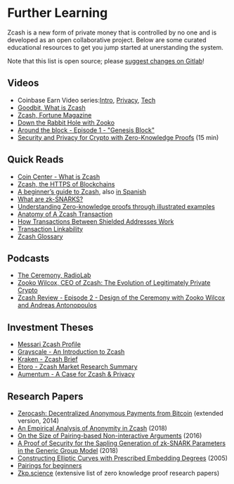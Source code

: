 # Further Learning 

Zcash is a new form of private money that is controlled by no one and is developed as an open collaborative project. Below are some curated educational resources to get you jump started at unerstanding the system.

Note that this list is open source; please [suggest changes on Gitlab](https://gitlab.com/zcash-docs/zcash-docs)!

<!--Sources used for reference: -->

<!--ECC Educational resources: https://docs.google.com/document/d/1zZIbQe9dSNsTRTfpNGAsbPErwHd4ukhfJNKWo70cpHo/edit?usp=sharing -->

<!--Internal ECC reading list: https://zcashco.atlassian.net/wiki/spaces/EN/pages/43647135/Shielded+Zcash+Reading+List  -->

<!-- https://zkp.science/-->

## Videos 
* Coinbase Earn Video series:[Intro](https://www.youtube.com/watch?v=VHkZnuM-VLE), [Privacy](https://www.youtube.com/watch?v=SAbbEJzsJB0), [Tech](https://www.youtube.com/watch?v=4k5nI-ajDxk)
* [Goodbit, What is Zcash](https://www.youtube.com/watch?v=341r3Rdubq0)
* [Zcash, Fortune Magazine](https://www.youtube.com/watch?v=Qs4ZqVYY-DA&t=215s)
* [Down the Rabbit Hole with Zooko](https://www.youtube.com/watch?v=aR-r6q0d6BE)
* [Around the block - Episode 1 - "Genesis Block"](https://www.youtube.com/watch?v=FgZ7PMtzhAE)
* [Security and Privacy for Crypto with Zero-Knowledge Proofs](https://a16z.com/2019/08/29/security-and-privacy-for-crypto-with-zero-knowledge-proofs/) (15 min)

## Quick Reads
* [Coin Center - What is Zcash](https://coincenter.org/entry/what-is-zcash)
* [Zcash, the HTTPS of Blockchains](https://nakamoto.com/zcash-the-https-of-blockchains/)
* [A beginner’s guide to Zcash](https://medium.com/@linda.xie/a-beginners-guide-to-zcash-3b37190affc), also [in Spanish](https://academy.bit2me.com/que-es-zcash-zec-criptomoneda/)
* [What are zk-SNARKS?](https://z.cash/technology/zksnarks/)
* [Understanding Zero-knowledge proofs through illustrated examples](https://blog.goodaudience.com/understanding-zero-knowledge-proofs-through-simple-examples-df673f796d99)
* [Anatomy of A Zcash Transaction](https://electriccoin.co/blog/anatomy-of-zcash/)
* [How Transactions Between Shielded Addresses Work](https://electriccoin.co/blog/zcash-private-transactions/)
* [Transaction Linkability](https://blog.z.cash/transaction-linkability/)
* [Zcash Glossary](https://zcash.readthedocs.io/en/latest/rtd_pages/glossary.html)

## Podcasts
* [The Ceremony, RadioLab](https://www.wnycstudios.org/podcasts/radiolab/articles/ceremony)
* [Zooko Wilcox, CEO of Zcash: The Evolution of Legitimately Private Crypto](https://podcasts.google.com/?feed=aHR0cHM6Ly9mZWVkcy5tZWdhcGhvbmUuZm0vb2ZmdGhlY2hhaW4&episode=MTY4MThiMzAtN2NhNC0xMWU5LTg0ZjAtYjdkYWY4ZTRkMThi)
* [Zcash Review - Episode 2 - Design of the Ceremony with Zooko Wilcox and Andreas Antonopoulos](https://podcasts.google.com/?feed=aHR0cDovL2ZlZWRzLnNvdW5kY2xvdWQuY29tL3VzZXJzL3NvdW5kY2xvdWQ6dXNlcnM6MjkyMTYzOTA0L3NvdW5kcy5yc3M&episode=dGFnOnNvdW5kY2xvdWQsMjAxMDp0cmFja3MvMzEyNTMzOTcy)

## Investment Theses
* [Messari Zcash Profile](https://messari.io/asset/zcash/profile)
* [Grayscale - An Introduction to Zcash](https://grayscale.co/wp-content/uploads/2019/10/Grayscale-Building-Blocks-Zcash-10_2019.pdf)
* [Kraken - Zcash Brief](https://kraken.docsend.com/view/uvy4p5f)
* [Etoro - Zcash Market Research Summary](https://www.etoro.com/wp-content/uploads/2019/03/ZEC.pdf)
* [Aumentum - A Case for Zcash & Privacy](https://medium.com/amentum/the-case-for-zcash-74fe4b7fbef8)

## Research Papers
*  [Zerocash: Decentralized Anonymous Payments from Bitcoin](http://zerocash-project.org/media/pdf/zerocash-extended-20140518.pdf) (extended version, 2014)
*  [An Empirical Analysis of Anonymity in Zcash](https://smeiklej.com/files/usenix18.pdf) (2018) 
* [On the Size of Pairing-based Non-interactive Arguments](https://eprint.iacr.org/2016/260) (2016)
* [A Proof of Security for the Sapling Generation of zk-SNARK Parameters in the Generic Group Model](https://github.com/zcash/sapling-security-analysis/blob/master/MaryMallerUpdated.pdf) (2018) 
*  [Constructing Elliptic Curves with Prescribed Embedding Degrees](https://eprint.iacr.org/2002/088) (2005)
* [Pairings for beginners](http://www.craigcostello.com.au/pairings/PairingsForBeginners.pdf)
* [Zkp.science](https://zkp.science/) (extensive list of zero knowledge proof research papers) 